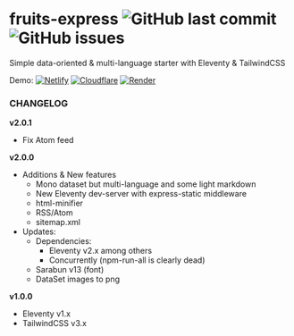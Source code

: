 # fruits-express  ![GitHub last commit](https://img.shields.io/github/last-commit/tigersway/fruits-express?style=flat-square) ![GitHub issues](https://img.shields.io/github/issues/tigersway/fruits-express?style=flat-square)

Simple data-oriented & multi-language starter with Eleventy & TailwindCSS

<!--
Branches:
![GitHub package.json version](https://img.shields.io/github/package-json/v/tigersway/fruits-express?label=main&style=flat-square)
![GitHub package.json version (branch)](https://img.shields.io/github/package-json/v/tigersway/fruits-express/dev?label=dev&style=flat-square)
-->

Demo:
[![Netlify](https://img.shields.io/badge/Netlify--none?style=social&logo=netlify)](https://fruits-express.netlify.app)
[![Cloudflare](https://img.shields.io/badge/Cloudflare_pages--none?style=social&logo=cloudflare)](https://fruits-express.pages.dev)
[![Render](https://img.shields.io/badge/render--none?style=social&logo=eleventy&logoColor=46e3b7)](https://fruits-express.onrender.com)



### CHANGELOG

**v2.0.1**
- Fix Atom feed

**v2.0.0**
- Additions & New features
  - Mono dataset but multi-language and some light markdown
  - New Eleventy dev-server with express-static middleware
  - html-minifier
  - RSS/Atom
  - sitemap.xml
- Updates:
  - Dependencies:
    - Eleventy v2.x among others
    - Concurrently (npm-run-all is clearly dead)
  - Sarabun v13 (font)
  - DataSet images to png

**v1.0.0**
- Eleventy v1.x
- TailwindCSS v3.x
